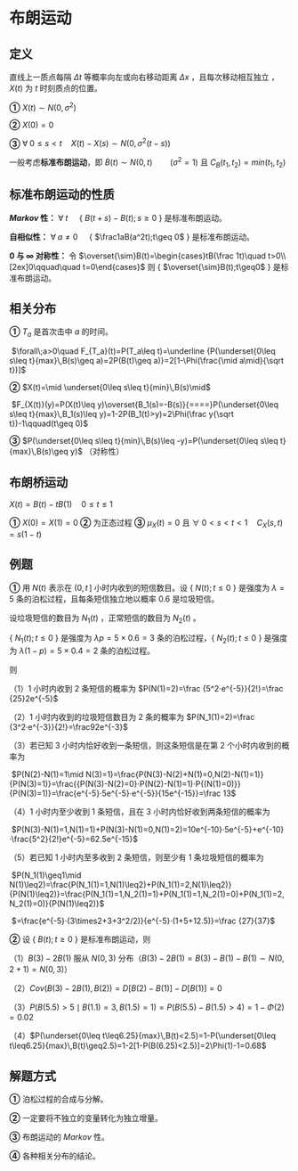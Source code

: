 # 布朗运动

## 定义

直线上一质点每隔 $\Delta t$ 等概率向左或向右移动距离 $\Delta x$ ，且每次移动相互独立 ，$X(t)$ 为 $t$ 时刻质点的位置。

**①** $X(t)\sim N(0,\sigma^2)$

**②** $X(0)=0$

**③** $\forall\;0\leq s<t\quad X(t)-X(s)\sim N(0,\sigma^2(t-s))$

一般考虑**标准布朗运动**，即 $B(t)\sim N(0,t)\qquad (\sigma^2=1)$	且 $C_B(t_1,t_2)=min(t_1,t_2)$

## 标准布朗运动的性质

**$Markov$ 性：** $\forall\;t\quad$	{ $B(t+s)-B(t);s\geq 0$ } 是标准布朗运动。

**自相似性：** $\forall\;a\neq0\quad$	{ $\frac1aB(a^2t);t\geq 0$ } 是标准布朗运动。

**0 与 $\infty$ 对称性：** 令 $\overset{\sim}B(t)=\begin{cases}tB(\frac 1t)\quad t>0\\[2ex]0\qquad\quad t=0\end{cases}$ 	则 { $\overset{\sim}B(t);t\geq0$ } 是标准布朗运动。

## 相关分布

**①** $T_a$ 是首次击中 $a$ 的时间。

​	$\forall\;a>0\quad F_{T_a}(t)=P(T_a\leq t)=\underline {P(\underset{0\leq s\leq t}{max}\,B(s)\geq a)=2P(B(t)\geq a)}=2[1-\Phi(\frac{\mid a\mid}{\sqrt t})]$

**②** $X(t)=\mid \underset{0\leq s\leq t}{min}\,B(s)\mid$

​	$F_{X(t)}(y)=P(X(t)\leq y)\overset{B_1(s)=-B(s)}{====}P(\underset{0\leq s\leq t}{max}\,B_1(s)\leq y)=1-2P(B_1(t)>y)=2\Phi(\frac y{\sqrt t})-1\qquad(t\geq 0)$

**③** $P(\underset{0\leq s\leq t}{min}\,B(s)\leq -y)=P(\underset{0\leq s\leq t}{max}\,B(s)\geq y)$	（对称性）

## 布朗桥运动

$X(t)=B(t)-tB(1)\quad 0\leq t \leq 1$

**①** $X(0)=X(1)=0$	**②** 为正态过程	**③** $\mu_X(t)=0$ 且 $\forall\;0<s<t<1\quad C_X(s,t)=s(1-t)$

## 例题

**①** 用 $N(t)$ 表示在 $(0,t\,]$ 小时内收到的短信数目。设 { $N(t);t\leq0$ } 是强度为 $\lambda=5$ 条的泊松过程，且每条短信独立地以概率 0.6 是垃圾短信。

设垃圾短信的数目为 $N_1(t)$ ，正常短信的数目为 $N_2(t)$ 。

 { $N_1(t);t\leq0$ } 是强度为 $\lambda p=5\times0.6=3$ 条的泊松过程，{ $N_2(t);t\leq0$ } 是强度为 $\lambda (1-p)=5\times0.4=2$ 条的泊松过程。

则

（1）1 小时内收到 2 条短信的概率为 $P(N(1)=2)=\frac {5^2·e^{-5}}{2!}=\frac {25}2e^{-5}$

（2）1 小时内收到的垃圾短信数目为 2 条的概率为 $P(N_1(1)=2)=\frac {3^2·e^{-3}}{2!}=\frac92e^{-3}$

（3）若已知 3 小时内恰好收到一条短信，则这条短信是在第 2 个小时内收到的概率为

​		$P(N(2)-N(1)=1\mid N(3)=1)=\frac{P(N(3)-N(2)+N(1)=0,N(2)-N(1)=1)}{P(N(3)=1)}=\frac{{P(N(3)-N(2)=0}·P(N(2)-N(1)=1)·P{(N(1)=0)}}{P(N(3)=1)}=\frac{e^{-5}·5e^{-5}·e^{-5}}{15e^{-15}}=\frac 13$

（4）1 小时内至少收到 1 条短信，且在 3 小时内恰好收到两条短信的概率为 

​		$P(N(3)-N(1)=1,N(1)=1)+P(N(3)-N(1)=0,N(1)=2)=10e^{-10}·5e^{-5}+e^{-10}·\frac{5^2}{2!}e^{-5}=62.5e^{-15}$

（5）若已知 1 小时内至多收到 2 条短信，则至少有 1 条垃圾短信的概率为

​		$P(N_1(1)\geq1\mid N(1)\leq2)=\frac{P(N_1(1)=1,N(1)\leq2)+P(N_1(1)=2,N(1)\leq2)}{P(N(1)\leq2)}=\frac{P(N_1(1)=1,N_2(1)=1)+P(N_1(1)=1,N_2(1)=0)+P(N_1(1)=2,N_2(1)=0)}{P(N(1)\leq2)}$

​										$=\frac{e^{-5}·(3\times2+3+3^2/2)}{e^{-5}·(1+5+12.5)}=\frac {27}{37}$

**②** 设 { $B(t);t\geq0$ } 是标准布朗运动，则

（1）$B(3)-2B(1)$ 服从 $N(0,3)$ 分布（$B(3)-2B(1)=B(3)-B(1)-B(1)\sim N(0,2+1)=N(0,3)$）

（2）$Cov(B(3)-2B(1),B(2))=D[B(2)-B(1)]-D[B(1)]=0$

（3）$P(B(5.5)>5\mid B(1.1)=3,B(1.5)=1)=P(B(5.5)-B(1.5)>4)=1-\Phi(2)=0.02$

（4）$P(\underset{0\leq t\leq6.25}{max}\,B(t)<2.5)=1-P(\underset{0\leq t\leq6.25}{max}\,B(t)\geq2.5)=1-2[1-P(B(6.25)<2.5)]=2\Phi(1)-1=0.68$

## 解题方式

**①** 泊松过程的合成与分解。

**②** 一定要将不独立的变量转化为独立增量。

**③** 布朗运动的 $Markov$ 性。

**④** 各种相关分布的结论。
